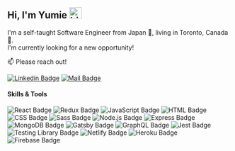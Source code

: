## Hi, I'm Yumie <img src="https://user-images.githubusercontent.com/1303154/88677602-1635ba80-d120-11ea-84d8-d263ba5fc3c0.gif" width="28px" height="25" alt="hi">
<!-- <img src="https://user-images.githubusercontent.com/1303154/88677602-1635ba80-d120-11ea-84d8-d263ba5fc3c0.gif" width="28px" alt="hi"> -->

I'm a self-taught Software Engineer from Japan :japan:, living in Toronto, Canada :maple_leaf:.  
I'm currently looking for a new opportunity!

:mailbox: Please reach out!  

<!-- :paperclip: [Resume](https://drive.google.com/file/d/1GFuObrzpI3Oh7RCdATUXfIZ-bYFsIfnE/view)   -->

[![Linkedin Badge](https://img.shields.io/badge/-yumietsuzuki-0e76a8?style=flat&labelColor=0e76a8&logo=linkedin&logoColor=white)](https://www.linkedin.com/in/yumie-tsuzuki/) [![Mail Badge](https://img.shields.io/badge/-yumietsuzuki-c0392b?style=flat&labelColor=c0392b&logo=gmail&logoColor=white)](mailto:yumie.tsuzuki@gmail.com) 
<!-- [![Portfolio](https://img.shields.io/badge/Portfolio-yumietsuzuki-f6d2c6?style=flat&labelColor=081217)](https://yumietsuzuki.netlify.app/)   -->

#### Skills & Tools

![React Badge](https://img.shields.io/badge/-React-61DBFB?style=flat-square&labelColor=black&logo=react&logoColor=61DBFB) ![Redux Badge](https://img.shields.io/badge/-Redux-764ABC?style=flat-square&labelColor=black&logo=redux&logoColor=764ABC) ![JavaScript Badge](https://img.shields.io/badge/-JavaScript-F7DF1E?style=flat-square&labelColor=black&logo=javascript&logoColor=F7DF1E) ![HTML Badge](https://img.shields.io/badge/-HTML-E34F26?style=flat-square&labelColor=black&logo=html5&logoColor=E34F26) ![CSS Badge](https://img.shields.io/badge/-CSS-1572B6?style=flat-square&labelColor=black&logo=css3&logoColor=1572B6) ![Sass Badge](https://img.shields.io/badge/-Sass-CC6699?style=flat-square&labelColor=black&logo=sass&logoColor=CC6699) ![Node.js Badge](https://img.shields.io/badge/-Node.js-339933?style=flat-square&labelColor=black&logo=node.js&logoColor=339933) ![Express Badge](https://img.shields.io/badge/-Express-000000?style=flat-square&labelColor=black&logo=express&logoColor=fff) ![MongoDB Badge](https://img.shields.io/badge/-MongoDB-47A248?style=flat-square&labelColor=black&logo=mongodb&logoColor=47A248) ![Gatsby Badge](https://img.shields.io/badge/-Gatsby-663399?style=flat-square&labelColor=black&logo=gatsby&logoColor=663399) ![GraphQL Badge](https://img.shields.io/badge/-GraphQL-E10098?style=flat-square&labelColor=black&logo=graphql&logoColor=E10098) ![Jest Badge](https://img.shields.io/badge/-Jest-C21325?style=flat-square&labelColor=black&logo=jest&logoColor=C21325) ![Testing Library Badge](https://img.shields.io/badge/-Testing%20Library-E33332?style=flat-square&labelColor=black&logo=testinglibrary&logoColor=E33332) ![Netlify Badge](https://img.shields.io/badge/-Netlify-00C7B7?style=flat-square&labelColor=black&logo=netlify&logoColor=00C7B7) ![Heroku Badge](https://img.shields.io/badge/-Heroku-430098?style=flat-square&labelColor=black&logo=heroku&logoColor=430098) ![Firebase Badge](https://img.shields.io/badge/-Firebase-FFCA28?style=flat-square&labelColor=black&logo=firebase&logoColor=FFCA28)  
  
  
  
 
  

  
  

